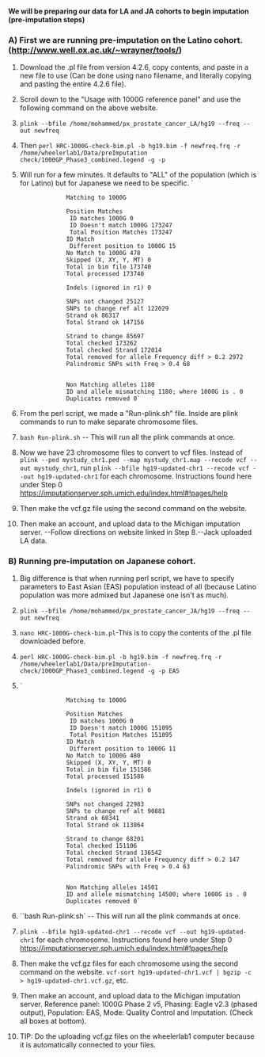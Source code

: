 #### We will be preparing our data for LA and JA cohorts to begin imputation (pre-imputation steps)

### A) First we are running pre-imputation on the Latino cohort. (http://www.well.ox.ac.uk/~wrayner/tools/)
1) Download the .pl file from version 4.2.6, copy contents, and paste in a new file to use (Can be done using nano filename, and literally copying and pasting the entire 4.2.6 file). 
2) Scroll down to the "Usage with 1000G reference panel" and use the following command on the above website. 
3) `plink --bfile /home/mohammed/px_prostate_cancer_LA/hg19 --freq --out newfreq`
4) Then `perl HRC-1000G-check-bim.pl -b hg19.bim -f newfreq.frq -r /home/wheelerlab1/Data/preImputation         check/1000GP_Phase3_combined.legend -g -p`
5) Will run for a few minutes. It defaults to "ALL" of the population (which is for Latino) but for Japanese we need to be specific.
                  `  
                    
                    Matching to 1000G
                    
                    Position Matches
                     ID matches 1000G 0
                     ID Doesn't match 1000G 173247
                     Total Position Matches 173247
                    ID Match
                     Different position to 1000G 15
                    No Match to 1000G 478
                    Skipped (X, XY, Y, MT) 0
                    Total in bim file 173740
                    Total processed 173740

                    Indels (ignored in r1) 0

                    SNPs not changed 25127
                    SNPs to change ref alt 122029
                    Strand ok 86317
                    Total Strand ok 147156

                    Strand to change 85697
                    Total checked 173262
                    Total checked Strand 172014
                    Total removed for allele Frequency diff > 0.2 2972
                    Palindromic SNPs with Freq > 0.4 68


                    Non Matching alleles 1180
                    ID and allele mismatching 1180; where 1000G is . 0
                    Duplicates removed 0`



6) From the perl script, we made a "Run-plink.sh" file. Inside are plink commands to run to make separate chromosome files.

7) `bash Run-plink.sh` -- This will run all the plink commands at once. 

8) Now we have 23 chromosome files to convert to vcf files. Instead of `plink --ped mystudy_chr1.ped --map mystudy_chr1.map --recode vcf --out mystudy_chr1`, run `plink --bfile hg19-updated-chr1 --recode vcf --out hg19-updated-chr1` for each chromosome. Instructions found here under Step 0 https://imputationserver.sph.umich.edu/index.html#!pages/help

9) Then make the vcf.gz file using the second command on the website. 

10) Then make an account, and upload data to the Michigan imputation server. --Follow directions on website linked in Step 8.--Jack uploaded LA data. 

### B) Running pre-imputation on Japanese cohort.

1) Big difference is that when running perl script, we have to specify parameters to East Asian (EAS) population instead of all (because Latino population was more admixed but Japanese one isn't as much).
2) `plink --bfile /home/mohammed/px_prostate_cancer_JA/hg19 --freq --out newfreq`
3) `nano HRC-1000G-check-bim.pl`-This is to copy the contents of the .pl file downloaded before. 
4) `perl HRC-1000G-check-bim.pl -b hg19.bim -f newfreq.frq -r /home/wheelerlab1/Data/preImputation-check/1000GP_Phase3_combined.legend -g -p EAS`
5) 
    `
                    
                    Matching to 1000G

                    Position Matches
                     ID matches 1000G 0
                     ID Doesn't match 1000G 151095
                     Total Position Matches 151095
                    ID Match
                     Different position to 1000G 11
                    No Match to 1000G 480
                    Skipped (X, XY, Y, MT) 0
                    Total in bim file 151586
                    Total processed 151586

                    Indels (ignored in r1) 0

                    SNPs not changed 22983
                    SNPs to change ref alt 90881
                    Strand ok 68341
                    Total Strand ok 113864

                    Strand to change 68201
                    Total checked 151106
                    Total checked Strand 136542
                    Total removed for allele Frequency diff > 0.2 147
                    Palindromic SNPs with Freq > 0.4 63


                    Non Matching alleles 14501
                    ID and allele mismatching 14500; where 1000G is . 0
                    Duplicates removed 0`

6) ``bash Run-plink.sh` -- This will run all the plink commands at once. 

7)  `plink --bfile hg19-updated-chr1 --recode vcf --out hg19-updated-chr1` for each chromosome. Instructions found here under Step 0 https://imputationserver.sph.umich.edu/index.html#!pages/help

8) Then make the vcf.gz files for each chromosome using the second command on the website. `vcf-sort hg19-updated-chr1.vcf | bgzip -c > hg19-updated-chr1.vcf.gz`, etc. 

9) Then make an account, and upload data to the Michigan imputation server. Reference panel: 1000G Phase 2 v5, Phasing: Eagle v2.3 (phased output), Population: EAS, Mode: Quality Control and Imputation. (Check all boxes at bottom). 

10) TIP: Do the uploading vcf.gz files on the wheelerlab1 computer because it is automatically connected to your files. 
